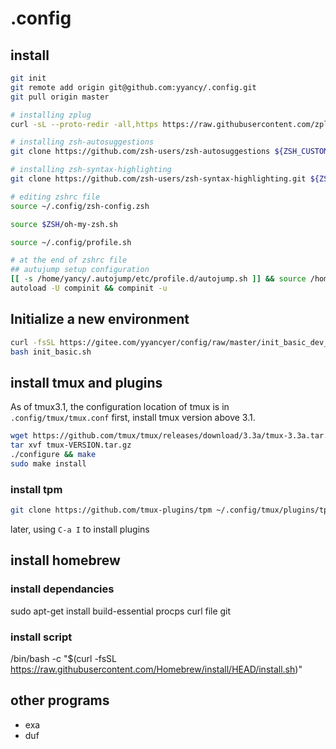 # .config


## install 
``` bash
git init
git remote add origin git@github.com:yyancy/.config.git
git pull origin master

# installing zplug
curl -sL --proto-redir -all,https https://raw.githubusercontent.com/zplug/installer/master/installer.zsh | zsh

# installing zsh-autosuggestions
git clone https://github.com/zsh-users/zsh-autosuggestions ${ZSH_CUSTOM:-~/.oh-my-zsh/custom}/plugins/zsh-autosuggestions

# installing zsh-syntax-highlighting
git clone https://github.com/zsh-users/zsh-syntax-highlighting.git ${ZSH_CUSTOM:-~/.oh-my-zsh/custom}/plugins/zsh-syntax-highlighting

# editing zshrc file
source ~/.config/zsh-config.zsh

source $ZSH/oh-my-zsh.sh

source ~/.config/profile.sh

# at the end of zshrc file
## autujump setup configuration
[[ -s /home/yancy/.autojump/etc/profile.d/autojump.sh ]] && source /home/yancy/.autojump/etc/profile.d/autojump.sh
autoload -U compinit && compinit -u

```

## Initialize a new environment
``` bash
curl -fsSL https://gitee.com/yyancyer/config/raw/master/init_basic_dev_env.sh -o init_basic.sh
bash init_basic.sh
```

## install tmux and plugins
As of tmux3.1, the configuration location of tmux is in `.config/tmux/tmux.conf`
first, install tmux version above 3.1.
```bash
wget https://github.com/tmux/tmux/releases/download/3.3a/tmux-3.3a.tar.gz
tar xvf tmux-VERSION.tar.gz
./configure && make
sudo make install

```
### install tpm
```bash
git clone https://github.com/tmux-plugins/tpm ~/.config/tmux/plugins/tpm
```
later, using `C-a I` to install plugins



## install homebrew
### install dependancies
sudo apt-get install build-essential procps curl file git
### install script
/bin/bash -c "$(curl -fsSL https://raw.githubusercontent.com/Homebrew/install/HEAD/install.sh)"

## other programs
* exa
* duf
